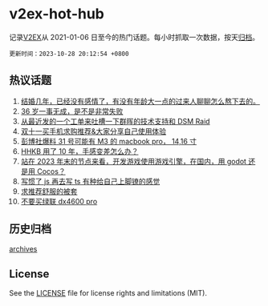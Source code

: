 # v2ex-hot-hub

 记录[V2EX](https://www.v2ex.com/)从 2021-01-06 日至今的热门话题。每小时抓取一次数据，按天[归档](archives)。

`更新时间：2023-10-28 20:12:54 +0800`

## 热议话题

1. [结婚几年，已经没有感情了，有没有年龄大一点的过来人聊聊怎么熬下去的。](https://www.v2ex.com/t/986200)
1. [36 岁一事无成，是不是非常失败](https://www.v2ex.com/t/986206)
1. [从最近发的一个工单来吐槽一下群晖的技术支持和 DSM Raid](https://www.v2ex.com/t/986195)
1. [双十一买手机求购推荐&大家分享自己使用体验](https://www.v2ex.com/t/986198)
1. [彭博社爆料 31 号可能有 M3 的 macbook pro， 14,16 寸](https://www.v2ex.com/t/986153)
1. [HHKB 用了 10 年，手感变差怎么办？](https://www.v2ex.com/t/986182)
1. [站在 2023 年末的节点来看，开发游戏使用游戏引擎，在国内，用 godot 还是用 Cocos？](https://www.v2ex.com/t/986188)
1. [写惯了 js 再去写 ts 有种给自己上脚镣的感觉](https://www.v2ex.com/t/986132)
1. [求推荐舒服的被套](https://www.v2ex.com/t/986192)
1. [不要买绿联 dx4600 pro](https://www.v2ex.com/t/986127)

## 历史归档

[archives](archives)

## License

See the [LICENSE](LICENSE) file for license rights and limitations (MIT).
